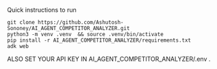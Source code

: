 Quick instructions to run 
```
git clone https://github.com/Ashutosh-Sononey/AI_AGENT_COMPETITOR_ANALYZER.git
python3 -m venv .venv  && source .venv/bin/activate
pip install -r AI_AGENT_COMPETITOR_ANALYZER/requirements.txt
adk web
```

ALSO SET YOUR API KEY IN AI_AGENT_COMPETITOR_ANALYZER/.env . 
